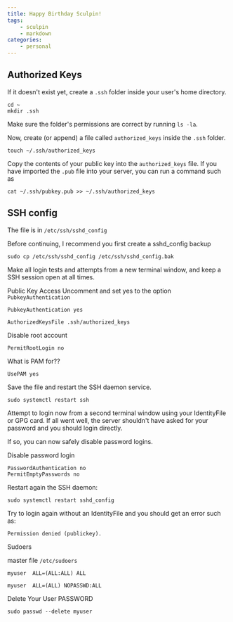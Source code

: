 ```yaml
---
title: Happy Birthday Sculpin!
tags:
    - sculpin
    - markdown
categories:
    - personal
---
```


## Authorized Keys

If it doesn't exist yet, create a `.ssh` folder inside your user's home directory.

```
cd ~
mkdir .ssh
```

Make sure the folder's permissions are correct by running `ls -la`.

Now, create (or append) a file called `authorized_keys` inside the `.ssh` folder.

```
touch ~/.ssh/authorized_keys
```

Copy the contents of your public key into the `authorized_keys` file. If you have imported the `.pub` file into your server, you can run a command such as

```
cat ~/.ssh/pubkey.pub >> ~/.ssh/authorized_keys
```

## SSH config

The file is in `/etc/ssh/sshd_config`

Before continuing, I recommend you first create a sshd_config backup

```
sudo cp /etc/ssh/sshd_config /etc/ssh/sshd_config.bak
```


Make all login tests and attempts from a new terminal window, and keep a SSH session open at all times.


Public Key Access
Uncomment and set yes to the option `PubkeyAuthentication`

```
PubkeyAuthentication yes
```

```
AuthorizedKeysFile .ssh/authorized_keys
```



Disable root account
```
PermitRootLogin no
```

What is PAM for??

```
UsePAM yes
```

Save the file and restart the SSH daemon service.

```
sudo systemctl restart ssh
```

Attempt to login now from a second terminal window using your IdentityFile or GPG card. If all went well, the server shouldn't have asked for your password and you should login directly.


If so, you can now safely disable password logins.

Disable password login
```
PasswordAuthentication no
PermitEmptyPasswords no
```

Restart again the SSH daemon:

```
sudo systemctl restart sshd_config
```

Try to login again without an IdentityFile and you should get an error such as:

```
Permission denied (publickey).
```

Sudoers

master file `/etc/sudoers`

```
myuser	ALL=(ALL:ALL) ALL
```


```
myuser	ALL=(ALL) NOPASSWD:ALL
```

Delete Your User PASSWORD

```
sudo passwd --delete myuser
```
